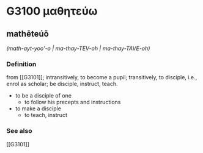 # G3100 μαθητεύω

## mathēteúō

_(math-ayt-yoo'-o | ma-thay-TEV-oh | ma-thay-TAVE-oh)_

### Definition

from [[G3101]]; intransitively, to become a pupil; transitively, to disciple, i.e., enrol as scholar; be disciple, instruct, teach.

- to be a disciple of one
  - to follow his precepts and instructions
- to make a disciple
  - to teach, instruct

### See also

[[G3101]]

